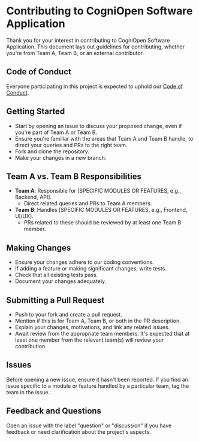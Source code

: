 # Contributing to CogniOpen Software Application

Thank you for your interest in contributing to CogniOpen Software Application. This document lays out guidelines for contributing, whether you're from Team A, Team B, or an external contributor.

## Code of Conduct

Everyone participating in this project is expected to uphold our [Code of Conduct](./CODE_OF_CONDUCT.md).

## Getting Started

- Start by opening an issue to discuss your proposed change, even if you're part of Team A or Team B.
- Ensure you're familiar with the areas that Team A and Team B handle, to direct your queries and PRs to the right team.
- Fork and clone the repository.
- Make your changes in a new branch.

## Team A vs. Team B Responsibilities

- **Team A**: Responsible for [SPECIFIC MODULES OR FEATURES, e.g., Backend, API].
    - Direct related queries and PRs to Team A members.
- **Team B**: Handles [SPECIFIC MODULES OR FEATURES, e.g., Frontend, UI/UX].
    - PRs related to these should be reviewed by at least one Team B member.

## Making Changes

- Ensure your changes adhere to our coding conventions.
- If adding a feature or making significant changes, write tests.
- Check that all existing tests pass.
- Document your changes adequately.

## Submitting a Pull Request

- Push to your fork and create a pull request.
- Mention if this is for Team A, Team B, or both in the PR description.
- Explain your changes, motivations, and link any related issues.
- Await review from the appropriate team members. It's expected that at least one member from the relevant team(s) will review your contribution.

## Issues

Before opening a new issue, ensure it hasn't been reported. If you find an issue specific to a module or feature handled by a particular team, tag the team in the issue.

## Feedback and Questions

Open an issue with the label "question" or "discussion" if you have feedback or need clarification about the project's aspects.
